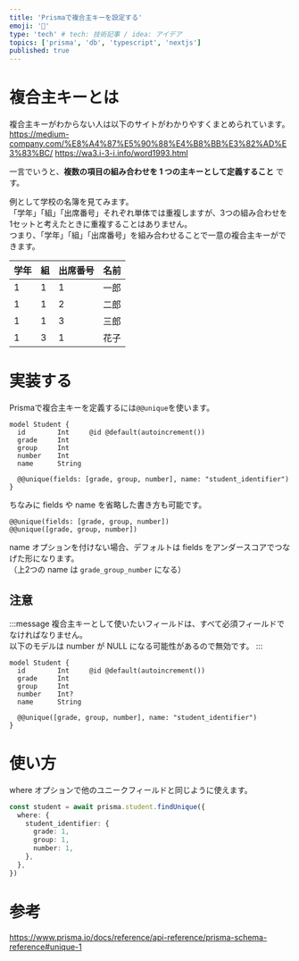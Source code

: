 ```yaml
---
title: 'Prismaで複合主キーを設定する'
emoji: '🔑'
type: 'tech' # tech: 技術記事 / idea: アイデア
topics: ['prisma', 'db', 'typescript', 'nextjs']
published: true
---
```


# 複合主キーとは

複合主キーがわからない人は以下のサイトがわかりやすくまとめられています。
https://medium-company.com/%E8%A4%87%E5%90%88%E4%B8%BB%E3%82%AD%E3%83%BC/
https://wa3.i-3-i.info/word1993.html

一言でいうと、**複数の項目の組み合わせを 1 つの主キーとして定義すること** です。

例として学校の名簿を見てみます。  
「学年」「組」「出席番号」それぞれ単体では重複しますが、3つの組み合わせを1セットと考えたときに重複することはありません。  
つまり、「学年」「組」「出席番号」を組み合わせることで一意の複合主キーができます。

| 学年 | 組  | 出席番号 | 名前 |
| ---- | --- | -------- | ---- |
| 1    | 1   | 1        | 一郎 |
| 1    | 1   | 2        | 二郎 |
| 1    | 1   | 3        | 三郎 |
| 1    | 3   | 1        | 花子 |

# 実装する

Prismaで複合主キーを定義するには`@@unique`を使います。  

```prisma:schema.prisma
model Student {
  id        Int     @id @default(autoincrement())
  grade     Int
  group     Int
  number    Int
  name      String

  @@unique(fields: [grade, group, number], name: "student_identifier")
}
```

ちなみに fields や name を省略した書き方も可能です。

```prisma:schema.prisma
@@unique(fields: [grade, group, number])
@@unique([grade, group, number])
```

name オプションを付けない場合、デフォルトは fields をアンダースコアでつなげた形になります。  
（上2つの name は `grade_group_number` になる）

## 注意

:::message
複合主キーとして使いたいフィールドは、すべて必須フィールドでなければなりません。  
以下のモデルは number が NULL になる可能性があるので無効です。
:::

```prisma:schema.prisma
model Student {
  id        Int     @id @default(autoincrement())
  grade     Int
  group     Int
  number    Int?
  name      String

  @@unique([grade, group, number], name: "student_identifier")
}
```

# 使い方

where オプションで他のユニークフィールドと同じように使えます。

```ts
const student = await prisma.student.findUnique({
  where: {
    student_identifier: {
      grade: 1,
      group: 1,
      number: 1,
    },
  },
})
```

# 参考

https://www.prisma.io/docs/reference/api-reference/prisma-schema-reference#unique-1
